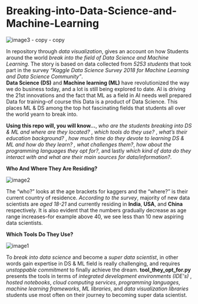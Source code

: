 # Breaking-into-Data-Science-and-Machine-Learning

![image3 - copy - copy](https://user-images.githubusercontent.com/36197370/48912715-4c358c80-eeb1-11e8-8507-0fee352e21f7.png)

In repository through *data visualization*, gives an account on how Students around the world *break into the field of Data Science and Machine Learning*. The story is based on data collected from *5253 students* that took part in the survey *“Kaggle Data Science Survey 2018 for Machine Learning and Data Science Community”*.  
**Data Science (DS)** and **Machine learning (ML)** have revolutionized the way we do business today, and a lot is still being explored to date. AI is driving the 21st innovations and the fact that ML as a field in AI needs well prepared Data for training–of course this Data is a product of Data Science. This places ML & DS among the top hot fascinating fields that students all over the world yearn to break into.

**Using this repo will, you will know...**, *who are the students breaking into DS & ML and where are they located?* , *which tools do they use?* , *what’s their education background?* , *how much time do they devote to learning DS & ML and how do they learn? , what challenges them?*, *how about the programming languages they opt for?*, and lastly *which kind of data do they interact with and what are their main sources for data/information?*. 

**Who And Where They Are Residing?**

![image2](https://user-images.githubusercontent.com/36197370/48912727-55265e00-eeb1-11e8-8d9d-97ea73cde62a.png)

The “who?” looks at the age brackets for kaggers and the “where?” is their current country of residence. *According to the survey*, majority of new data scientists are *aged 18-21* and currently residing in **India**, **USA**, and **China** respectively. It is also evident that the numbers gradually decrease as age range increases–for example above 40, we see less than 10 new aspiring data scientists.

**Which Tools Do They Use?**

![image1](https://user-images.githubusercontent.com/36197370/48912735-59527b80-eeb1-11e8-9cba-51a59b4d438e.png)

To *break into data science* and become a *super data scientist*, in other words gain expertise in DS & ML field is really challenging, and requires *unstoppable commitment* to finally achieve the dream. **tool_they_opt_for.py** presents the tools in terms of  *integrated development environments (IDE's)* , *hosted notebooks*, *cloud computing services*,  *programming languages*, *machine learning frameworks*, *ML libraries*, and *data visualization libraries*  students use most often on their journey to becoming super data scientist.
